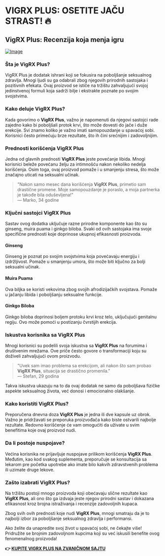 # VIGRX PLUS: OSETITE JAČU STRAST! 🔥

## VigRX Plus: Recenzija koja menja igru

[![Image](https://www2.sellhealth.com/63/vigrxplus_pills_md.jpg)](https://gchaffi.com/SmWoQnuC)

### Šta je VigRX Plus?

VigRX Plus je dodatak ishrani koji se fokusira na poboljšanje seksualnog zdravlja. Mnogi ljudi su ga odabrali zbog njegovih prirodnih sastojaka i pozitivnih efekata. Ovaj proizvod se ističe na tržištu zahvaljujući svojoj jedinstvenoj formuli koja sadrži bilje i ekstrakte poznate po svojim svojstvima.

### Kako deluje VigRX Plus?

Kada govorimo o **VigRX Plus**, važno je napomenuti da njegovi sastojci rade zajedno kako bi poboljšali protok krvi, što može dovesti do jače i duže erekcije. Svi znamo koliko je važno imati samopouzdanje u spavaćoj sobi. Korisnici često primećuju brze rezultate, što ih čini srećnijim i zadovoljnijim.

### Prednosti korišćenja VigRX Plus

Jedna od glavnih prednosti **VigRX Plus** jeste povećanje libida. Mnogi korisnici beleže povećanu želju za intimnošću nakon nekoliko nedelja korišćenja. Osim toga, ovaj proizvod pomaže i u smanjenju stresa, što može značajno uticati na seksualni učinak.

> "Nakon samo mesec dana korišćenja **VigRX Plus**, primetio sam drastične promene. Moje samopouzdanje je poraslo, a moja partnerka je takođe bila oduševljena!"  
> — Marko, 34 godine

### Ključni sastojci VigRX Plus

Sastav ovog dodatka uključuje razne prirodne komponente kao što su ginseng, muira puama i ginkgo biloba. Svaki od ovih sastojaka ima svoje specifične prednosti koje doprinose ukupnoj efikasnosti proizvoda.

#### Ginseng

Ginseng je poznat po svojim svojstvima koja povećavaju energiju i izdržljivost. Pomaže u smanjenju umora, što može biti ključno za bolji seksualni učinak.

#### Muira Puama

Ova biljka se koristi vekovima zbog svojih afrodizijačkih svojstava. Pomaže u jačanju libida i poboljšanju seksualne funkcije.

#### Ginkgo Biloba

Ginkgo biloba doprinosi boljem protoku krvi kroz telo, uključujući genitalnu regiju. Ovo može pomoći u postizanju čvrstijih erekcija.

### Iskustva korisnika sa VigRX Plus

Mnogi korisnici su podelili svoja iskustva sa **VigRX Plus** na forumima i društvenim mrežama. Ove priče često govore o transformaciji koju su doživeli zahvaljujući ovom proizvodu.

> "Uvek sam imao problema sa erekcijom, ali nakon što sam probao **VigRX Plus**, situacija se drastično promenila."  
> — Stefan, 29 godina

Takva iskustva ukazuju na to da ovaj dodatak ne samo da poboljšava fizičke aspekte seksualnog života, već donosi i emocionalno olakšanje.

### Kako koristiti VigRX Plus?

Preporučena dnevna doza **VigRX Plus** je jedna ili dve kapsule uz obrok. Važno je pridržavati se preporuka proizvođača kako biste ostvarili najbolje rezultate. Redovno korišćenje će vam omogućiti da uživate u svim benefitima koje ovaj proizvod nudi.

### Da li postoje nuspojave?

Većina korisnika ne prijavljuje nuspojave prilikom korišćenja **VigRX Plus**. Međutim, kao kod svakog suplementa, preporučuje se konsultacija sa lekarom pre početka upotrebe ako imate bilo kakvih zdravstvenih problema ili uzimate druge lekove.

### Zašto izabrati VigRX Plus?

Na tržištu postoji mnogo proizvoda koji obećavaju slične rezultate kao **VigRX Plus**, ali ono što ga izdvaja jeste njegov prirodni sastav i dokazana efikasnost kroz brojna istraživanja i recenzije zadovoljnih kupaca.

Zbog svih ovih prednosti koje nudi **VigRX Plus**, mnogi smatraju da je to najbolji izbor za poboljšanje seksualnog zdravlja i performansi.

Ako želite da unapredite svoj život u spavaćoj sobi, ne čekajte više! Pridružite se brojnim zadovoljnom kupcima koji su već iskusili benefite ovog fenomenalnog proizvoda!



**👉 [KUPITE VIGRX PLUS NA ZVANIČNOM SAJTU](https://gchaffi.com/SmWoQnuC)**